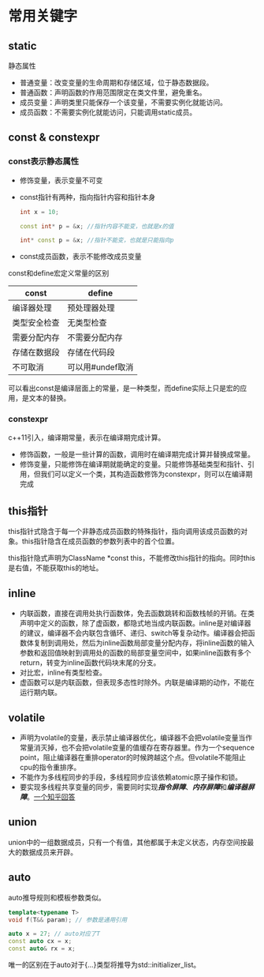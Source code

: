 # 常用关键字

## static

静态属性

* 普通变量：改变变量的生命周期和存储区域，位于静态数据段。
* 普通函数：声明函数的作用范围限定在类文件里，避免重名。
* 成员变量：声明类里只能保存一个该变量，不需要实例化就能访问。
* 成员函数：不需要实例化就能访问，只能调用static成员。

## const & constexpr

### const表示静态属性

* 修饰变量，表示变量不可变
* const指针有两种，指向指针内容和指针本身

    ```c++
    int x = 10;

    const int* p = &x; //指针内容不能变，也就是x的值
    
    int* const p = &x; //指针不能变，也就是只能指向p
    ```

* const成员函数，表示不能修改成员变量

const和define宏定义常量的区别

| const | define |
| --- | --- |
| 编译器处理 | 预处理器处理|
|类型安全检查| 无类型检查|
|需要分配内存| 不需要分配内存|
|存储在数据段|存储在代码段|
|不可取消|可以用#undef取消|

可以看出const是编译层面上的常量，是一种类型，而define实际上只是宏的应用，是文本的替换。

### constexpr

c++11引入，编译期常量，表示在编译期完成计算。

* 修饰函数，一般是一些计算的函数，调用时在编译期完成计算并替换成常量。
* 修饰变量，只能修饰在编译期就能确定的变量。只能修饰基础类型和指针、引用，但我们可以定义一个类，其构造函数修饰为constexpr，则可以在编译期完成

## this指针

this指针式隐含于每一个非静态成员函数的特殊指针，指向调用该成员函数的对象。this指针隐含在成员函数的参数列表中的首个位置。

this指针隐式声明为ClassName *const this，不能修改this指针的指向。同时this是右值，不能获取this的地址。

## inline

* 内联函数，直接在调用处执行函数体，免去函数跳转和函数栈帧的开销。在类声明中定义的函数，除了虚函数，都隐式地当成内联函数。inline是对编译器的建议，编译器不会内联包含循环、递归、switch等复杂动作。编译器会把函数体复制到调用处，然后为inline函数局部变量分配内存，将inline函数的输入参数和返回值映射到调用处的函数的局部变量空间中，如果inline函数有多个return，转变为inline函数代码块末尾的分支。
* 对比宏，inline有类型检查。
* 虚函数可以是内联函数，但表现多态性时除外。内联是编译期的动作，不能在运行期内联。

## volatile

* 声明为volatile的变量，表示禁止编译器优化，编译器不会把volatile变量当作常量消灭掉，也不会把volatile变量的值缓存在寄存器里。作为一个sequence point，阻止编译器在重排operator的时候跨越这个点。但volatile不能阻止cpu的指令重排序。
* 不能作为多线程同步的手段，多线程同步应该依赖atomic原子操作和锁。
* 要实现多线程共享变量的同步，需要同时实现***指令屏障***、***内存屏障***和***编译器屏障***。[一个知乎回答](https://www.zhihu.com/question/31459750)

## union

union中的一组数据成员，只有一个有值，其他都属于未定义状态，内存空间按最大的数据成员来开辟。

## auto

auto推导规则和模板参数类似。

```c++
template<typename T>
void f(T&& param); // 参数是通用引用

auto x = 27; // auto对应了T
const auto cx = x;
const auto& rx = x;
```

唯一的区别在于auto对于{...}类型将推导为std::initializer_list。
